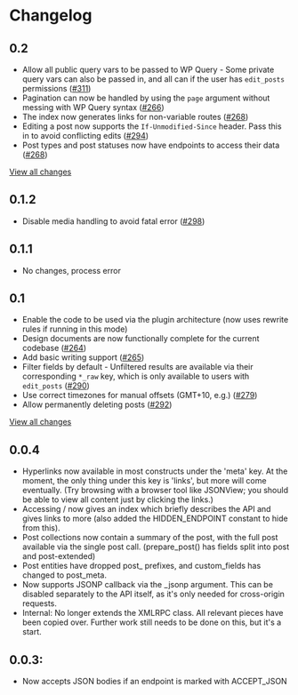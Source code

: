 # Changelog

## 0.2
- Allow all public query vars to be passed to WP Query - Some private query vars
	can also be passed in, and all can if the user has `edit_posts`
	permissions ([#311][])
- Pagination can now be handled by using the `page` argument without messing
	with WP Query syntax ([#266][])
- The index now generates links for non-variable routes ([#268][])
- Editing a post now supports the `If-Unmodified-Since` header. Pass this in to
	avoid conflicting edits ([#294][])
- Post types and post statuses now have endpoints to access their data ([#268][])

[View all changes](https://github.com/rmccue/WP-API/compare/0.1.2...0.2)

[#268]: https://gsoc.trac.wordpress.org/ticket/268
[#294]: https://gsoc.trac.wordpress.org/ticket/294
[#266]: https://gsoc.trac.wordpress.org/ticket/266
[#311]: https://gsoc.trac.wordpress.org/ticket/311

## 0.1.2
- Disable media handling to avoid fatal error ([#298][])

[#298]: http://gsoc.trac.wordpress.org/ticket/298

## 0.1.1
- No changes, process error

## 0.1
- Enable the code to be used via the plugin architecture (now uses rewrite rules
	if running in this mode)
- Design documents are now functionally complete for the current codebase
	([#264][])
- Add basic writing support ([#265][])
- Filter fields by default - Unfiltered results are available via their
	corresponding `*_raw` key, which is only available to users with
	`edit_posts` ([#290][])
- Use correct timezones for manual offsets (GMT+10, e.g.) ([#279][])
- Allow permanently deleting posts ([#292])

[View all changes](https://github.com/rmccue/WP-API/compare/b3a8d7656ffc58c734aad95e0839609011b26781...0.1.1)

[#264]: https://gsoc.trac.wordpress.org/ticket/264
[#265]: https://gsoc.trac.wordpress.org/ticket/265
[#279]: https://gsoc.trac.wordpress.org/ticket/279
[#290]: https://gsoc.trac.wordpress.org/ticket/290
[#292]: https://gsoc.trac.wordpress.org/ticket/292

## 0.0.4
- Hyperlinks now available in most constructs under the 'meta' key. At the
	moment, the only thing under this key is 'links', but more will come
	eventually. (Try browsing with a browser tool like JSONView; you should be
	able to view all content just by clicking the links.)
- Accessing / now gives an index which briefly describes the API and gives
	links to more (also added the HIDDEN_ENDPOINT constant to hide from this).
- Post collections now contain a summary of the post, with the full post
	available via the single post call. (prepare_post() has fields split into
	post and post-extended)
- Post entities have dropped post_ prefixes, and custom_fields has changed to
	post_meta.
- Now supports JSONP callback via the _jsonp argument. This can be disabled
	separately to the API itself, as it's only needed for
	cross-origin requests.
- Internal: No longer extends the XMLRPC class. All relevant pieces have been
	copied over. Further work still needs to be done on this, but it's a start.

## 0.0.3:
 - Now accepts JSON bodies if an endpoint is marked with ACCEPT_JSON